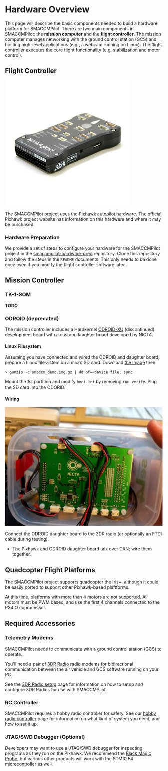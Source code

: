 # Hardware Overview

This page will describe the basic components needed to build a hardware platform
for SMACCMPilot. There are two main components in SMACCMPilot: the **mission
computer** and the **flight controller**. The mission computer manages
networking with the ground control station (GCS) and hosting high-level
applications (e.g., a webcam running on Linux). The flight controller executes
the core flight functionality (e.g. stabilization and motor control).

## Flight Controller

![](/images/pixhawk-logo-view.jpg)

The SMACCMPilot project uses the [Pixhawk][] autopilot hardware. The official
Pixhawk project website has information on this hardware and where it may be
purchased.

### Hardware Preparation

We provide a set of steps to configure your hardware for the SMACCMPilot project
in the [smaccmpilot-hardware-prep][] repository. Clone this repository and
follow the steps in the `README` documents. This only needs to be done once even
if you modify the flight controller software later.

[smaccmpilot-hardware-prep]: https://github.com/galoisinc/smaccmpilot-hardware-prep

## Mission Controller

### TK-1-SOM

**TODO**

### ODROID (deprecated)

The mission controller includes a Hardkernel
[ODROID-XU](http://www.hardkernel.com/main/products/prdt_info.php?g_code=G137510300620)
(discontinued) development board with a custom daughter board developed by NICTA.

#### Linux Filesystem

Assuming you have connected and wired the ODROID and daughter board, prepare a Linux filesystem on a micro SD card. Download [the image](https://www.dropbox.com/s/hkduec0ezi7i2ux/smaccm_demo.img.gz?dl=0) then

```
> gunzip -c smaccm_demo.img.gz | dd of=<device file; sync
```

Mount the 1st partition and modify `boot.ini` by removing `run verify`. Plug the
SD card into the ODORID.

#### Wiring

![](/images/odroid-daughter-wiring.jpg)

Connect the ODROID daughter board to the 3DR radio (or optionally an FTDI cable
 during testing).


* The Pixhawk and ODROID daughter board talk over CAN; wire them together.


## Quadcopter Flight Platforms

The SMACCMPilot project supports quadcopter the
[Iris+](https://store.3dr.com/products/iris), although it could be easily ported
to support other Pixhawk-based plaftforms.

At this time, platforms with more than 4 motors are not supported. All motors
must be PWM based, and use the first 4 channels connected to the PX4IO
coprocessor.

## Required Accessories

### Telemetry Modems

SMACCMPilot needs to communicate with a ground control station (GCS) to operate.

You'll need a pair of [3DR Radio][3drradio] radio modems for bidirectional
communication between the air vehicle and GCS software running on your PC.

See the [3DR Radio setup][3drradio-setup] page for information on how to setup
and configure 3DR Radios for use with SMACCMPilot.

[3drradio]: http://store.3drobotics.com/products/3dr-radio-telemetry-kit-915-mhz
[3drradio-setup]: ../software/gcs-smaccm-sik.html

### RC Controller

SMACCMPilot requires a hobby radio controller for safety. See our
[hobby radio controller][rc] page for information on what kind of system you
need, and how to set it up.

[rc]: rc-controller.html

### JTAG/SWD Debugger (Optional)

Developers may want to use a JTAG/SWD debugger for inspecting programs as they
run on the Pixhawk. We recommend the [Black Magic Probe](blackmagic.html), but
various other products will work with the STM32F4 microcontroller as well.



[Pixhawk]: http://pixhawk.org
